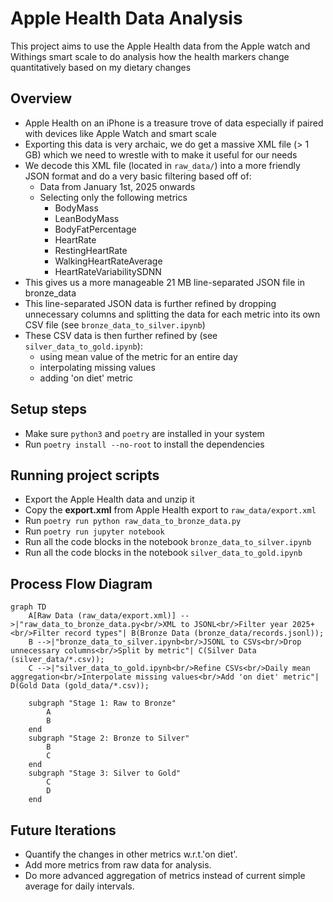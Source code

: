 # Apple Health Data Analysis

This project aims to use the Apple Health data from the Apple watch and Withings smart scale to do analysis how the health markers change quantitatively based on my dietary changes

## Overview
* Apple Health on an iPhone is a treasure trove of data especially if paired with devices like Apple Watch and smart scale
* Exporting this data is very archaic, we do get a massive XML file (> 1 GB) which we need to wrestle with to make it useful for our needs
* We decode this XML file (located in `raw_data/`) into a more friendly JSON format and do a very basic filtering based off of:
    * Data from January 1st, 2025 onwards
    * Selecting only the following metrics
        * BodyMass
        * LeanBodyMass
        * BodyFatPercentage
        * HeartRate
        * RestingHeartRate
        * WalkingHeartRateAverage
        * HeartRateVariabilitySDNN
* This gives us a more manageable 21 MB line-separated JSON file in bronze_data
* This line-separated JSON data is further refined by dropping unnecessary columns and splitting the data for each metric into its own CSV file (see `bronze_data_to_silver.ipynb`)
* These CSV data is then further refined by (see `silver_data_to_gold.ipynb`):
    * using mean value of the metric for an entire day
    * interpolating missing values
    * adding 'on diet' metric

## Setup steps
* Make sure `python3` and `poetry` are installed in your system
* Run `poetry install --no-root` to install the dependencies

## Running project scripts
* Export the Apple Health data and unzip it
* Copy the **export.xml** from Apple Health export to `raw_data/export.xml`
* Run `poetry run python raw_data_to_bronze_data.py`
* Run `poetry run jupyter notebook`
* Run all the code blocks in the notebook `bronze_data_to_silver.ipynb`
* Run all the code blocks in the notebook `silver_data_to_gold.ipynb`

## Process Flow Diagram
```mermaid
graph TD
    A[Raw Data (raw_data/export.xml)] -->|"raw_data_to_bronze_data.py<br/>XML to JSONL<br/>Filter year 2025+<br/>Filter record types"| B(Bronze Data (bronze_data/records.jsonl));
    B -->|"bronze_data_to_silver.ipynb<br/>JSONL to CSVs<br/>Drop unnecessary columns<br/>Split by metric"| C(Silver Data (silver_data/*.csv));
    C -->|"silver_data_to_gold.ipynb<br/>Refine CSVs<br/>Daily mean aggregation<br/>Interpolate missing values<br/>Add 'on diet' metric"| D(Gold Data (gold_data/*.csv));

    subgraph "Stage 1: Raw to Bronze"
        A
        B
    end
    subgraph "Stage 2: Bronze to Silver"
        B
        C
    end
    subgraph "Stage 3: Silver to Gold"
        C
        D
    end
```

## Future Iterations
* Quantify the changes in other metrics w.r.t.'on diet'.
* Add more metrics from raw data for analysis.
* Do more advanced aggregation of metrics instead of current simple average for daily intervals.
